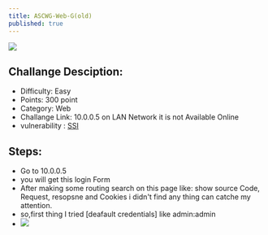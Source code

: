 ```yaml
---
title: ASCWG-Web-G(old)
published: true
---
```


![](https://i.ibb.co/jLj2Jhc/110313248-2542820449361412-4064549934332186149-n.jpg)

## [](#header-4)Challange Desciption:
*   Difficulty: Easy
*   Points: 300 point
*   Category: Web
*   Challange Link: 10.0.0.5 on LAN Network it  is not Available Online
*   vulnerability : [SSI](https://owasp.org/www-community/attacks/Server-Side_Includes_(SSI)_Injection)

## [](#header-3)Steps:

*   Go to 10.0.0.5
*   you will get this login Form 
*   After making some routing search on this page like: show source Code, Request, resopsne and Cookies i didn't find any thing can catche my attention.
*   so,first thing I tried [deafault credentials] like admin:admin
*   ![](https://i.ibb.co/DCZdBFd/login.png)




